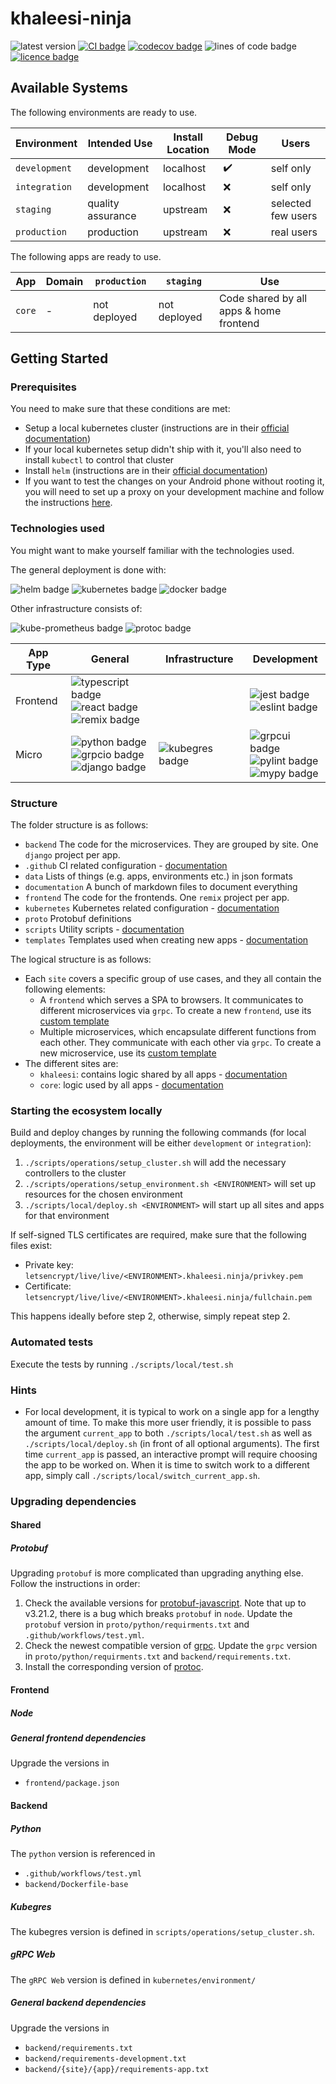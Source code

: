 # khaleesi-ninja

![latest version](https://img.shields.io/github/v/tag/LanDinh/khaleesi-ninja)
[![CI badge](https://github.com/LanDinh/khaleesi-ninja/actions/workflows/test.yml/badge.svg?branch=main)](https://github.com/LanDinh/khaleesi-ninja/actions)
[![codecov badge](https://codecov.io/gh/LanDinh/khaleesi-ninja/branch/main/graph/badge.svg?token=tQrhEsgApq)](https://codecov.io/gh/LanDinh/khaleesi-ninja)
![lines of code badge](https://img.shields.io/tokei/lines/github/LanDinh/khaleesi-ninja)
[![licence badge](https://img.shields.io/github/license/LanDinh/khaleesi-ninja)](LICENSE)

## Available Systems

The following environments are ready to use.

| Environment   | Intended Use      | Install Location | Debug Mode         | Users              |
|---------------|-------------------|------------------|--------------------|--------------------|
| `development` | development       | localhost        | :heavy_check_mark: | self only          |
| `integration` | development       | localhost        | :x:                | self only          |
| `staging`     | quality assurance | upstream         | :x:                | selected few users |
| `production`  | production        | upstream         | :x:                | real users         |

The following apps are ready to use.

| App    | Domain | `production` | `staging`    | Use                                     |
|--------|--------|--------------|--------------|-----------------------------------------|
| `core` | -      | not deployed | not deployed | Code shared by all apps & home frontend |

## Getting Started

### Prerequisites

You need to make sure that these conditions are met:

* Setup a local kubernetes cluster (instructions are in their [official documentation](https://kubernetes.io/docs/setup/))
* If your local kubernetes setup didn't ship with it, you'll also need to install `kubectl` to control that cluster
* Install `helm` (instructions are in their [official documentation](https://helm.sh/docs/intro/install/))
* If you want to test the changes on your Android phone without rooting it, you will need to set up a proxy on your development machine and follow the instructions [here](https://developer.chrome.com/docs/devtools/remote-debugging/local-server/).

### Technologies used

You might want to make yourself familiar with the technologies used.

The general deployment is done with:

![helm badge](https://img.shields.io/badge/helm-v3.8-informational)
![kubernetes badge](https://img.shields.io/badge/kubernetes-v1.28-informational)
![docker badge](https://img.shields.io/badge/docker-v24.0-informational)

Other infrastructure consists of:

![kube-prometheus badge](https://img.shields.io/badge/kube--prometheus-latest-informational)
![protoc badge](https://img.shields.io/badge/protoc-3.19.4-informational)

| App Type | General                                                                                                                                                                                                                                     | Infrastructure                                                               | Development                                                                                                                                                                                                                            |
|----------|---------------------------------------------------------------------------------------------------------------------------------------------------------------------------------------------------------------------------------------------|------------------------------------------------------------------------------|----------------------------------------------------------------------------------------------------------------------------------------------------------------------------------------------------------------------------------------|
| Frontend | ![typescript badge](https://img.shields.io/badge/typescript-v5.0-informational) <br /> ![react badge](https://img.shields.io/badge/react-v18.0-informational) <br /> ![remix badge](https://img.shields.io/badge/remix-v1.17-informational) |                                                                              | ![jest badge](https://img.shields.io/badge/jest-v29.5-informational) <br /> ![eslint badge](https://img.shields.io/badge/eslint-latest-informational)                                                                                  |
| Micro    | ![python badge](https://img.shields.io/badge/python-v3.10-informational) <br /> ![grpcio badge](https://img.shields.io/badge/grpcio-v1.48-informational) <br /> ![django badge](https://img.shields.io/badge/django-v4.0-informational)     | ![kubegres badge](https://img.shields.io/badge/kubegres-v1.16-informational) | ![grpcui badge](https://img.shields.io/badge/grpcui-latest-informational) <br /> ![pylint badge](https://img.shields.io/badge/pylint-v2.14-informational) <br /> ![mypy badge](https://img.shields.io/badge/mypy-v0.961-informational) |

### Structure

The folder structure is as follows:

* `backend` The code for the microservices. They are grouped by site. One `django` project per app.
* `.github` CI related configuration - [documentation](documentation/folder-structure/ci.md)
* `data` Lists of things (e.g. apps, environments etc.) in json formats
* `documentation` A bunch of markdown files to document everything
* `frontend` The code for the frontends. One `remix` project per app.
* `kubernetes` Kubernetes related configuration - [documentation](documentation/folder-structure/kubernetes.md)
* `proto` Protobuf definitions
* `scripts` Utility scripts - [documentation](documentation/folder-structure/scripts.md)
* `templates` Templates used when creating new apps - [documentation](documentation/folder-structure/templates.md)

The logical structure is as follows: 

* Each `site` covers a specific group of use cases, and they all contain the following elements:
  * A `frontend` which serves a SPA to browsers.
    It communicates to different microservices via `grpc`.
    To create a new `frontend`, use its [custom template](/templates/frontend/frontend_template)
  * Multiple microservices, which encapsulate different functions from each other.
    They communicate with each other via `grpc`.
    To create a new microservice, use its [custom template](/templates/backend/micro_template)
* The different sites are:
  * `khaleesi`: contains logic shared by all apps - [documentation](/documentation/logical-structure/khaleesi.md) 
  * `core`: logic used by all apps - [documentation](/documentation/logical-structure/core.md)

### Starting the ecosystem locally

Build and deploy changes by running the following commands (for local deployments, the environment will be either `development` or `integration`):

1. `./scripts/operations/setup_cluster.sh` will add the necessary controllers to the cluster
1. `./scripts/operations/setup_environment.sh <ENVIRONMENT>` will set up resources for the chosen environment
1. `./scripts/local/deploy.sh <ENVIRONMENT>` will start up all sites and apps for that environment

If self-signed TLS certificates are required, make sure that the following files exist:

* Private key: `letsencrypt/live/live/<ENVIRONMENT>.khaleesi.ninja/privkey.pem`
* Certificate: `letsencrypt/live/live/<ENVIRONMENT>.khaleesi.ninja/fullchain.pem`

This happens ideally before step 2, otherwise, simply repeat step 2.

### Automated tests

Execute the tests by running `./scripts/local/test.sh`

### Hints

* For local development, it is typical to work on a single app for a lengthy amount of time.
  To make this more user friendly, it is possible to pass the argument `current_app` to both `./scripts/local/test.sh` as well as `./scripts/local/deploy.sh` (in front of all optional arguments).
  The first time `current_app` is passed, an interactive prompt will require choosing the app to be worked on.
  When it is time to switch work to a different app, simply call `./scripts/local/switch_current_app.sh`.
  
### Upgrading dependencies

#### Shared

##### Protobuf

Upgrading `protobuf` is more complicated than upgrading anything else.
Follow the instructions in order:

1. Check the available versions for [protobuf-javascript](https://github.com/protocolbuffers/protobuf-javascript/releases).
   Note that up to v3.21.2, there is a bug which breaks `protobuf` in `node`.
   Update the `protobuf` version in `proto/python/requirments.txt` and `.github/workflows/test.yml`.
1. Check the newest compatible version of [grpc](https://github.com/grpc/grpc/releases).
   Update the `grpc` version in `proto/python/requirments.txt` and `backend/requirements.txt`.
1. Install the corresponding version of [protoc](https://github.com/protocolbuffers/protobuf/releases).

#### Frontend

##### Node

##### General frontend dependencies

Upgrade the versions in

* `frontend/package.json`

#### Backend

##### Python

The `python` version is referenced in

* `.github/workflows/test.yml`
* `backend/Dockerfile-base`

##### Kubegres

The kubegres version is defined in `scripts/operations/setup_cluster.sh`.

##### gRPC Web

The `gRPC Web` version is defined in `kubernetes/environment/`

##### General backend dependencies

Upgrade the versions in

* `backend/requirements.txt`
* `backend/requirements-development.txt`
* `backend/{site}/{app}/requirements-app.txt`
